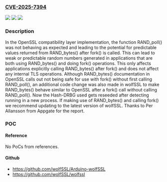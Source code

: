 ### [CVE-2025-7394](https://cve.mitre.org/cgi-bin/cvename.cgi?name=CVE-2025-7394)
![](https://img.shields.io/static/v1?label=Product&message=wolfSSL&color=blue)
![](https://img.shields.io/static/v1?label=Version&message=3.15.0%20&color=brightgreen)
![](https://img.shields.io/static/v1?label=Vulnerability&message=CWE-200%20Exposure%20of%20Sensitive%20Information%20to%20an%20Unauthorized%20Actor&color=brightgreen)

### Description

In the OpenSSL compatibility layer implementation, the function RAND_poll() was not behaving as expected and leading to the potential for predictable values returned from RAND_bytes() after fork() is called. This can lead to weak or predictable random numbers generated in applications that are both using RAND_bytes() and doing fork() operations. This only affects applications explicitly calling RAND_bytes() after fork() and does not affect any internal TLS operations. Although RAND_bytes() documentation in OpenSSL calls out not being safe for use with fork() without first calling RAND_poll(), an additional code change was also made in wolfSSL to make RAND_bytes() behave similar to OpenSSL after a fork() call without calling RAND_poll(). Now the Hash-DRBG used gets reseeded after detecting running in a new process. If making use of RAND_bytes() and calling fork() we recommend updating to the latest version of wolfSSL. Thanks to Per Allansson from Appgate for the report.

### POC

#### Reference
No PoCs from references.

#### Github
- https://github.com/wolfSSL/Arduino-wolfSSL
- https://github.com/wolfSSL/wolfssl

